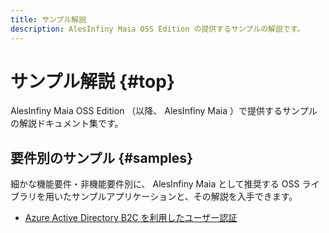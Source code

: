 ```yaml
---
title: サンプル解説
description: AlesInfiny Maia OSS Edition の提供するサンプルの解説です。
---
```


# サンプル解説 {#top}

AlesInfiny Maia OSS Edition （以降、 AlesInfiny Maia ）で提供するサンプルの解説ドキュメント集です。

## 要件別のサンプル {#samples}

細かな機能要件・非機能要件別に、 AlesInfiny Maia として推奨する OSS ライブラリを用いたサンプルアプリケーションと、その解説を入手できます。

- [Azure Active Directory B2C を利用したユーザー認証](azure-ad-b2c/index.md)
